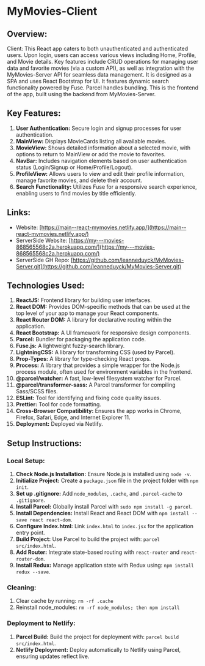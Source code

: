 # MyMovies-Client

## Overview:

Client: This React app caters to both unauthenticated and authenticated users. Upon login, users can access various views including Home, Profile, and Movie details. Key features include CRUD operations for managing user data and favorite movies (via a custom API), as well as integration with the MyMovies-Server API for seamless data management. It is designed as a SPA and uses React Bootstrap for UI. It features dynamic search functionality powered by Fuse. Parcel handles bundling.
This is the frontend of the app, built using the backend from MyMovies-Server.

## Key Features:

1. **User Authentication:** Secure login and signup processes for user authentication.
2. **MainView:** Displays MovieCards listing all available movies.
3. **MovieView:** Shows detailed information about a selected movie, with options to return to MainView or add the movie to favorites.
4. **NavBar:** Includes navigation elements based on user authentication status (Login/Signup or Home/Profile/Logout).
5. **ProfileView:** Allows users to view and edit their profile information, manage favorite movies, and delete their account.
6. **Search Functionality:** Utilizes Fuse for a responsive search experience, enabling users to find movies by title efficiently.

## Links:

- Website: [https://main--react-mymovies.netlify.app/](https://main--react-mymovies.netlify.app/)
- ServerSide Website: [https://my---movies-868565568c2a.herokuapp.com/](https://my---movies-868565568c2a.herokuapp.com/)
- ServerSide GH Repo: [https://github.com/leanneduyck/MyMovies-Server.git](https://github.com/leanneduyck/MyMovies-Server.git)

## Technologies Used:

1. **ReactJS:** Frontend library for building user interfaces.
2. **React DOM:** Provides DOM-specific methods that can be used at the top level of your app to manage your React components.
3. **React Router DOM:** A library for declarative routing within the application.
4. **React Bootstrap:** A UI framework for responsive design components.
5. **Parcel:** Bundler for packaging the application code.
6. **Fuse.js:** A lightweight fuzzy-search library.
7. **LightningCSS:** A library for transforming CSS (used by Parcel).
8. **Prop-Types:** A library for type-checking React props.
9. **Process:** A library that provides a simple wrapper for the Node.js process module, often used for environment variables in the frontend.
10. **@parcel/watcher:** A fast, low-level filesystem watcher for Parcel.
11. **@parcel/transformer-sass:** A Parcel transformer for compiling Sass/SCSS files.
12. **ESLint:** Tool for identifying and fixing code quality issues.
13. **Prettier:** Tool for code formatting.
14. **Cross-Browser Compatibility:** Ensures the app works in Chrome, Firefox, Safari, Edge, and Internet Explorer 11.
15. **Deployment:** Deployed via Netlify.

## Setup Instructions:

### Local Setup:

1. **Check Node.js Installation:** Ensure Node.js is installed using `node -v`.
2. **Initialize Project:** Create a `package.json` file in the project folder with `npm init`.
3. **Set up .gitignore:** Add `node_modules`, `.cache`, and `.parcel-cache` to `.gitignore`.
4. **Install Parcel:** Globally install Parcel with `sudo npm install -g parcel`.
5. **Install Dependencies:** Install React and React DOM with `npm install --save react react-dom`.
6. **Configure Index.html:** Link `index.html` to `index.jsx` for the application entry point.
7. **Build Project:** Use Parcel to build the project with: `parcel src/index.html`.
8. **Add Router:** Integrate state-based routing with `react-router` and `react-router-dom`.
9. **Install Redux:** Manage application state with Redux using: `npm install redux --save`.

### Cleaning:

1. Clear cache by running: `rm -rf .cache`
2. Reinstall node_modules: `rm -rf node_modules; then npm install`

### Deployment to Netlify:

1. **Parcel Build:** Build the project for deployment with: `parcel build src/index.html`.
2. **Netlify Deployment:** Deploy automatically to Netlify using Parcel, ensuring updates reflect live.
